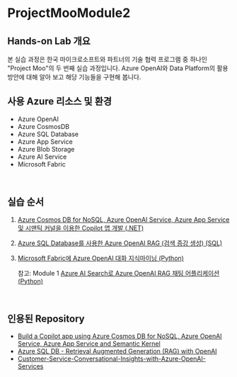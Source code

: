 # ProjectMooModule2

## Hands-on Lab 개요

본 실습 과정은 한국 마이크로소프트와 파트너의 기술 협력 프로그램 중 하나인 "Project Moo"의 두 번째 실습 과정입니다. Azure OpenAI와 Data Platform의 활용 방안에 대해 알아 보고 해당 기능들을 구현해 봅니다. 


## 사용 Azure 리소스 및 환경

* Azure OpenAI
* Azure CosmosDB
* Azure SQL Database
* Azure App Service
* Azure Blob Storage
* Azure AI Service
* Microsoft Fabric 
<br/>

## 실습 순서

1. [Azure Cosmos DB for NoSQL, Azure OpenAI Service, Azure App Service 및 시맨틱 커널을 이용한 Copilot 앱 개발 (.NET)](https://github.com/mnrvacho/ProjectMooModule2/blob/main/1.%20Azure%20CosmosDB%20with%20Azure%20OpenAI.md) 
2. [Azure SQL Database를 사용한 Azure OpenAI RAG (검색 증강 생성) (SQL)](https://github.com/mnrvacho/ProjectMooModule2/blob/main/2.%20Azure%20SQL%20Database%20with%20Azure%20OpenAI.md) 
3. [Microsoft Fabric에 Azure OpenAI 대화 지식마이닝 (Python)](https://github.com/mnrvacho/ProjectMooModule2/blob/main/3.%20Microsoft%20Fabric%20with%20Azure%20OpenAI.md)

      참고: Module 1  [Azure AI Search로 Azure OpenAI RAG 채팅 어플리케이션 (Python)](https://github.com/jeongaelee/ProjectMooModule1/blob/main/RAG.md) 

<br/>  


## 인용된 Repository

* [Build a Copilot app using Azure Cosmos DB for NoSQL, Azure OpenAI Service, Azure App Service and Semantic Kernel](https://github.com/AzureCosmosDB/cosmosdb-nosql-copilot)
* [Azure SQL DB - Retrieval Augmented Generation (RAG) with OpenAI](https://github.com/Azure-Samples/azure-sql-db-chatbot)
* [Customer-Service-Conversational-Insights-with-Azure-OpenAI-Services](https://github.com/microsoft/Customer-Service-Conversational-Insights-with-Azure-OpenAI-Services)

